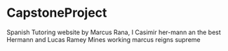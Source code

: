 # CapstoneProject
Spanish Tutoring website by Marcus Rana, I Casimir her-mann an the best  Hermann and Lucas Ramey
Mines working
marcus reigns supreme
